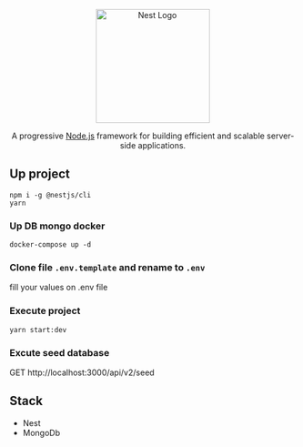<p align="center">
  <a href="http://nestjs.com/" target="blank"><img src="https://nestjs.com/img/logo-small.svg" width="200" alt="Nest Logo" /></a>
</p>

[circleci-image]: https://img.shields.io/circleci/build/github/nestjs/nest/master?token=abc123def456
[circleci-url]: https://circleci.com/gh/nestjs/nest

  <p align="center">A progressive <a href="http://nodejs.org" target="_blank">Node.js</a> framework for building efficient and scalable server-side applications.</p>
    <p align="center">


## Up project 
```
npm i -g @nestjs/cli
yarn 

```

### Up DB mongo docker 

```
docker-compose up -d
```

### Clone file ```.env.template``` and rename to ```.env```

 fill your values on .env file

### Execute project
 ```
 yarn start:dev
 ```


### Excute seed database

GET http://localhost:3000/api/v2/seed


## Stack
* Nest
* MongoDb